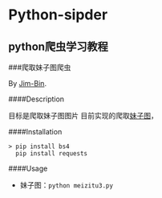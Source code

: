 # Python-sipder

## python爬虫学习教程

###爬取妹子图爬虫

By [Jim-Bin](https://github.com/Jim-bin).

####Description

目标是爬取妹子图图片
目前实现的爬取[妹子图](http://www.meizitu.com/)，

####Installation

    > pip install bs4
      pip install requests
    
####Usage

 * 妹子图：`python meizitu3.py`
